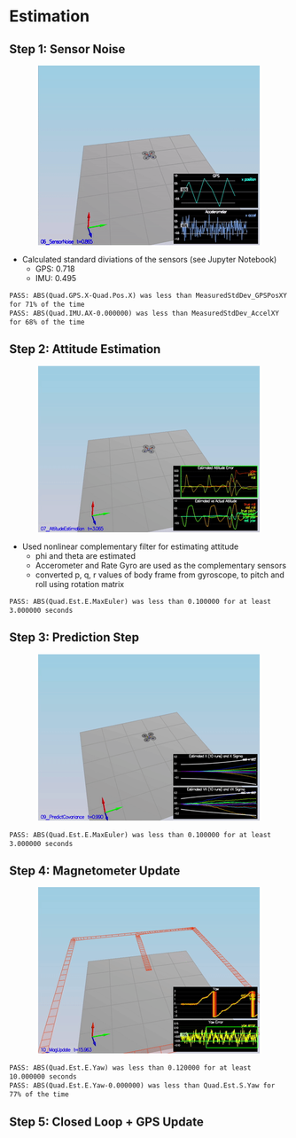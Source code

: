 # Estimation


## Step 1: Sensor Noise 


<p align="center">
<img src="./scenario6.gif" width=400>
</p>


- Calculated standard diviations of the sensors (see Jupyter Notebook)
    - GPS: 0.718
    - IMU: 0.495


```
PASS: ABS(Quad.GPS.X-Quad.Pos.X) was less than MeasuredStdDev_GPSPosXY for 71% of the time
PASS: ABS(Quad.IMU.AX-0.000000) was less than MeasuredStdDev_AccelXY for 68% of the time
```



## Step 2: Attitude Estimation


<p align="center">
<img src="./scenario7.gif" width=400>
</p>

- Used nonlinear complementary filter for estimating attitude
    -  phi and theta are estimated
    - Accerometer and Rate Gyro are used as the complementary sensors 
    - converted p, q, r values of body frame from gyroscope, to pitch and roll using rotation matrix




```
PASS: ABS(Quad.Est.E.MaxEuler) was less than 0.100000 for at least 3.000000 seconds
```


## Step 3: Prediction Step



<p align="center">
<img src="./scenario9.gif" width=400>
</p>

```
PASS: ABS(Quad.Est.E.MaxEuler) was less than 0.100000 for at least 3.000000 seconds
```

## Step 4: Magnetometer Update



<p align="center">
<img src="./scenario10.gif" width=400>
</p>

```
PASS: ABS(Quad.Est.E.Yaw) was less than 0.120000 for at least 10.000000 seconds
PASS: ABS(Quad.Est.E.Yaw-0.000000) was less than Quad.Est.S.Yaw for 77% of the time
```

## Step 5: Closed Loop + GPS Update


